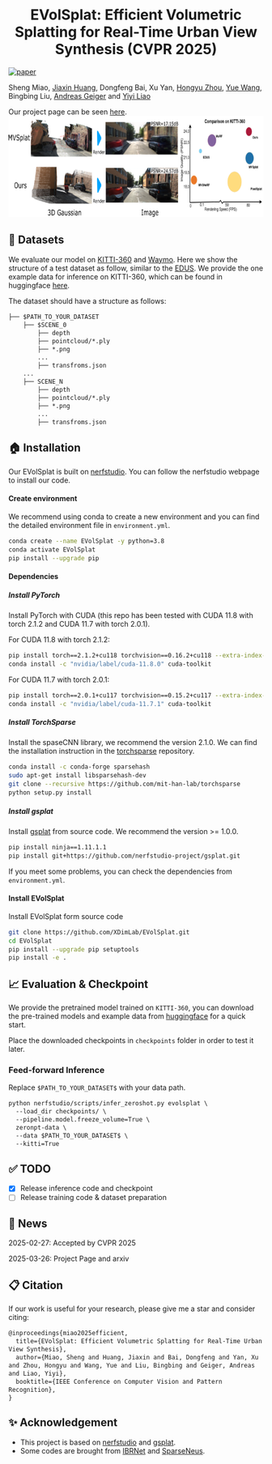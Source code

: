 <h1 align="center">EVolSplat: Efficient Volumetric Splatting for Real-Time Urban View Synthesis (CVPR 2025)</h1>

[![paper](https://img.shields.io/badge/arXiv-Paper-<COLOR>.svg)](https://arxiv.org/pdf/2503.20168)

Sheng Miao, [Jiaxin Huang](https://jaceyhuang.github.io/), Dongfeng Bai, Xu Yan, [Hongyu Zhou](https://hyzhou404.github.io/), [Yue Wang](https://ywang-zju.github.io/), Bingbing Liu, [Andreas Geiger](https://www.cvlibs.net/) and [Yiyi Liao](https://yiyiliao.github.io/) 

Our project page can be seen [here](https://xdimlab.github.io/EVolSplat/).
<img src="./docs/teaser.png" height="200">
## :book: Datasets
We evaluate our model on [KITTI-360](http://www.cvlibs.net/datasets/kitti-360/) and [Waymo](https://waymo.com/open/download/). Here we show the structure of a test dataset as follow, similar to the [EDUS](https://xdimlab.github.io/EDUS/). We provide the one example data for inference on KITTI-360, which can be found in huggingface [here](https://huggingface.co/datasets/cookiemiao/EvolSplat/tree/main).


The dataset should have a structure as follows:
```
├── $PATH_TO_YOUR_DATASET
    ├── $SCENE_0
        ├── depth
        ├── pointcloud/*.ply
        ├── *.png
        ...
        ├── transfroms.json
    ...
    ├── SCENE_N
        ├── depth
        ├── pointcloud/*.ply
        ├── *.png
        ...
        ├── transfroms.json
```

## :house: Installation
Our EVolSplat is built on [nerfstudio](https://github.com/nerfstudio-project/nerfstudio). You can follow the nerfstudio webpage to install our code.  


#### Create environment
We recommend using conda to create a new environment and you can find the detailed environment file in `environment.yml`.
```bash
conda create --name EVolSplat -y python=3.8
conda activate EVolSplat
pip install --upgrade pip
```
#### Dependencies
##### Install PyTorch
Install PyTorch with CUDA (this repo has been tested with CUDA 11.8 with torch 2.1.2 and CUDA 11.7 with torch 2.0.1).

For CUDA 11.8 with torch 2.1.2:
```bash
pip install torch==2.1.2+cu118 torchvision==0.16.2+cu118 --extra-index-url https://download.pytorch.org/whl/cu118
conda install -c "nvidia/label/cuda-11.8.0" cuda-toolkit
```

For CUDA 11.7 with torch 2.0.1:
```bash
pip install torch==2.0.1+cu117 torchvision==0.15.2+cu117 --extra-index-url https://download.pytorch.org/whl/cu117
conda install -c "nvidia/label/cuda-11.7.1" cuda-toolkit
```
##### Install TorchSparse
Install the spaseCNN library, we recommend the version 2.1.0. We can find the installation instruction in the [torchsparse](https://github.com/mit-han-lab/torchsparse) repository.
```bash
conda install -c conda-forge sparsehash
sudo apt-get install libsparsehash-dev  
git clone --recursive https://github.com/mit-han-lab/torchsparse
python setup.py install
```
##### Install gsplat
Install [gsplat](https://github.com/nerfstudio-project/gsplat) from source code. We recommend the version >= 1.0.0.
```bash
pip install ninja==1.11.1.1
pip install git+https://github.com/nerfstudio-project/gsplat.git
```
If you meet some problems, you can check the dependencies from `environment.yml`.
#### Install EVolSplat
Install EVolSplat form source code
```bash
git clone https://github.com/XDimLab/EVolSplat.git
cd EVolSplat
pip install --upgrade pip setuptools
pip install -e .
```




## :chart_with_upwards_trend: Evaluation & Checkpoint
We provide the pretrained model trained on `KITTI-360`, you can download the pre-trained models and example data from  [huggingface](https://huggingface.co/datasets/cookiemiao/EvolSplat/tree/main) for a quick start. 

Place the downloaded checkpoints in `checkpoints` folder in order to test it later.

### Feed-forward Inference
Replace `$PATH_TO_YOUR_DATASET$` with your data path.
```
python nerfstudio/scripts/infer_zeroshot.py evolsplat \
  --load_dir checkpoints/ \
  --pipeline.model.freeze_volume=True \
  zeronpt-data \
  --data $PATH_TO_YOUR_DATASET$ \
  --kitti=True 
```
## ✅ TODO
- [x] Release inference code and checkpoint 
- [ ] Release training code & dataset preparation

## 📢 News
2025-02-27: Accepted by CVPR 2025

2025-03-26: Project Page and arxiv

## :clipboard: Citation

If our work is useful for your research, please give me a star and consider citing:

```
@inproceedings{miao2025efficient,
  title={EVolSplat: Efficient Volumetric Splatting for Real-Time Urban View Synthesis},
  author={Miao, Sheng and Huang, Jiaxin and Bai, Dongfeng and Yan, Xu and Zhou, Hongyu and Wang, Yue and Liu, Bingbing and Geiger, Andreas and Liao, Yiyi},
  booktitle={IEEE Conference on Computer Vision and Pattern Recognition},
}
```
## :sparkles: Acknowledgement
- This project is based on [nerfstudio](https://github.com/nerfstudio-project/nerfstudio) and [gsplat](https://github.com/nerfstudio-project/gsplat).
- Some codes are brought from [IBRNet](https://github.com/googleinterns/IBRNet) and [SparseNeus](https://github.com/xxlong0/SparseNeuS).
